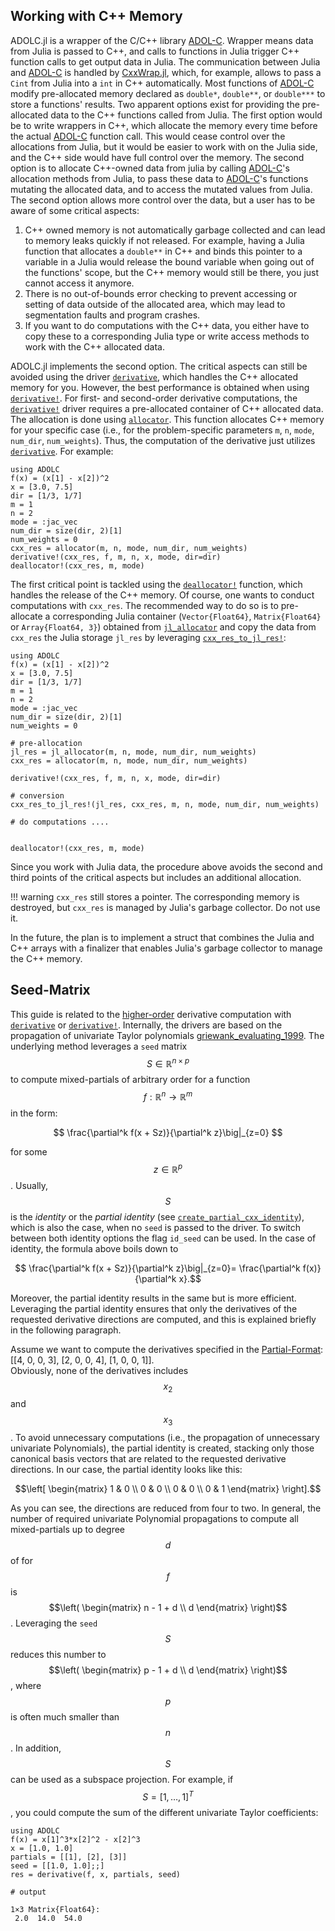 ## Working with C++ Memory

ADOLC.jl is a wrapper of the C/C++ library [ADOL-C](https://github.com/coin-or/ADOL-C). Wrapper means
data from Julia is passed to C++, and calls to functions in Julia trigger C++ function calls to get output data in Julia. The communication between Julia and [ADOL-C](https://github.com/coin-or/ADOL-C) is handled by [CxxWrap.jl](https://github.com/JuliaInterop/CxxWrap.jl), which, for example, allows to pass a `Cint` from Julia into a `int` in C++ automatically. Most functions 
of [ADOL-C](https://github.com/coin-or/ADOL-C) modify pre-allocated memory declared as `double*`, `double**`, or `double***` to store a functions' results. Two apparent options exist for providing
the pre-allocated data to the C++ functions called from Julia. The first option would be to write wrappers in C++, which allocate the memory every time before the actual [ADOL-C](https://github.com/coin-or/ADOL-C) function call. This would cease control over the allocations from Julia, but it would be easier to work with on the Julia side, and the C++ side would have full control over the memory. The second option is to allocate  C++-owned data from julia by calling [ADOL-C](https://github.com/coin-or/ADOL-C)'s allocation methods from Julia, to pass these data to [ADOL-C](https://github.com/coin-or/ADOL-C)'s functions mutating the allocated data, and to access the mutated values from Julia. The second option allows more control over the data, but a user has to be aware of some critical aspects: 
1. C++ owned memory is not automatically garbage collected and can lead to memory leaks quickly if not released. For example, having a Julia function that allocates a `double**` in C++ and binds this pointer to a variable in a Julia would release the  bound variable when going out of the functions' scope, but the C++ memory would still be  there, you just cannot access it anymore.
2. There is no out-of-bounds error checking to prevent accessing or setting of  data outside of the allocated area, which may lead to segmentation faults and program crashes.
3. If you want to do computations with the C++ data, you either have to copy these to a corresponding Julia type or write access  methods to work with the C++  allocated data.

ADOLC.jl implements the second option. The critical aspects can still be avoided using the driver [`derivative`](@ref), which handles the C++ allocated memory for you. However, the best performance is obtained when using [`derivative!`](@ref).
For first- and second-order derivative computations, the [`derivative!`](@ref) driver requires  a pre-allocated container of C++ allocated data. The allocation is done using [`allocator`](@ref). This function allocates C++ memory for your specific case (i.e., for the problem-specific parameters `m`, `n`, `mode`, `num_dir`, `num_weights`). Thus, the computation of the derivative just  utilizes [`derivative`](@ref). For example:
```@example
using ADOLC
f(x) = (x[1] - x[2])^2
x = [3.0, 7.5]
dir = [1/3, 1/7]
m = 1
n = 2
mode = :jac_vec
num_dir = size(dir, 2)[1]
num_weights = 0
cxx_res = allocator(m, n, mode, num_dir, num_weights)
derivative!(cxx_res, f, m, n, x, mode, dir=dir)
deallocator!(cxx_res, m, mode)
```
The first critical point is tackled using the [`deallocator!`](@ref) function, which handles the release of the C++ memory. Of course, one wants to conduct computations with `cxx_res`. The recommended way to do so is to pre-allocate a corresponding Julia container (`Vector{Float64}`, `Matrix{Float64}` or `Array{Float64, 3}`) obtained from [`jl_allocator`](@ref) and copy the data from `cxx_res` the Julia storage `jl_res` by leveraging [`cxx_res_to_jl_res!`](@ref):
```@example
using ADOLC
f(x) = (x[1] - x[2])^2
x = [3.0, 7.5]
dir = [1/3, 1/7]
m = 1
n = 2
mode = :jac_vec
num_dir = size(dir, 2)[1]
num_weights = 0

# pre-allocation 
jl_res = jl_allocator(m, n, mode, num_dir, num_weights)
cxx_res = allocator(m, n, mode, num_dir, num_weights)

derivative!(cxx_res, f, m, n, x, mode, dir=dir)

# conversion 
cxx_res_to_jl_res!(jl_res, cxx_res, m, n, mode, num_dir, num_weights)

# do computations .... 


deallocator!(cxx_res, m, mode)
```
Since you work with Julia data, the procedure above avoids the second and third points of the critical aspects but includes an additional allocation.  

!!! warning 
    `cxx_res` still stores a pointer. The corresponding memory is destroyed, but `cxx_res` is managed by Julia's garbage collector. Do not use it.


In the future, the plan is to implement a struct that combines the Julia and C++ arrays with a finalizer that enables Julia's garbage collector to manage the C++ memory. 



## Seed-Matrix
This guide is related to the [higher-order](@ref "Higher-Order") derivative computation with 
[`derivative`](@ref) or [`derivative!`](@ref). Internally, the drivers are based on the propagation of univariate Taylor polynomials [griewank_evaluating_1999](@cite). The underlying method leverages a `seed` matrix $$S\in \mathbb{R}^{n \times p}$$ to compute mixed-partials of arbitrary order for a function $$f:\mathbb{R}^n \to \mathbb{R}^m$$ in the form: 
```math
    \frac{\partial^k f(x + Sz)}{\partial^k z}\big|_{z=0} 
```
for some $$z \in \mathbb{R}^p$$. Usually, $$S$$ is the *identity* or the *partial identity* (see [`create_partial_cxx_identity`](@ref)), which is also the case, when no `seed` is passed to the driver. To switch between both identity options the flag `id_seed` can be used. In the case of identity, the formula above boils down to 
```math
    \frac{\partial^k f(x + Sz)}{\partial^k z}\big|_{z=0}= \frac{\partial^k f(x)}{\partial^k x}.
```
Moreover, the partial identity results in the same but is more efficient. Leveraging the partial identity ensures that only the derivatives of the requested derivative directions are computed, and this is explained briefly in the following paragraph.   

Assume we want to compute the derivatives specified in the [Partial-Format](@ref): [[4, 0, 0, 3], [2, 0, 0, 4], [1, 0, 0, 1]].  
Obviously, none of the derivatives includes $$x_2$$ and $$x_3$$. To avoid unnecessary computations (i.e., the propagation of unnecessary univariate Polynomials), the partial identity is created, stacking only those canonical basis vectors that are related to the requested derivative directions. In our case, the partial identity looks like this:  
```math
\left[
    \begin{matrix}
    1 & 0 \\
    0 & 0 \\
    0 & 0 \\
    0 & 1 
    \end{matrix}
 \right].
```
As you can see, the directions are reduced from four to two. In general, the number of required univariate Polynomial propagations to compute all mixed-partials up to degree $$d$$ of for $$f$$ is $$\left( \begin{matrix} n - 1 + d \\ d \end{matrix} \right)$$. Leveraging the `seed` $$S$$ reduces this number to $$\left( \begin{matrix} p - 1 + d \\ d \end{matrix} \right)$$, where $$p$$ is often much smaller than $$n$$. In addition, $$S$$ can be used as a subspace projection. For example, if $$S=[1, \dots, 1]^T$$, you could compute the sum of the different univariate Taylor coefficients:
```jldoctest
using ADOLC
f(x) = x[1]^3*x[2]^2 - x[2]^3
x = [1.0, 1.0]
partials = [[1], [2], [3]]
seed = [[1.0, 1.0];;]
res = derivative(f, x, partials, seed)

# output

1×3 Matrix{Float64}:
 2.0  14.0  54.0
```
